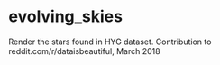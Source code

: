 # evolving_skies
Render the stars found in HYG dataset. Contribution to reddit.com/r/dataisbeautiful, March 2018
